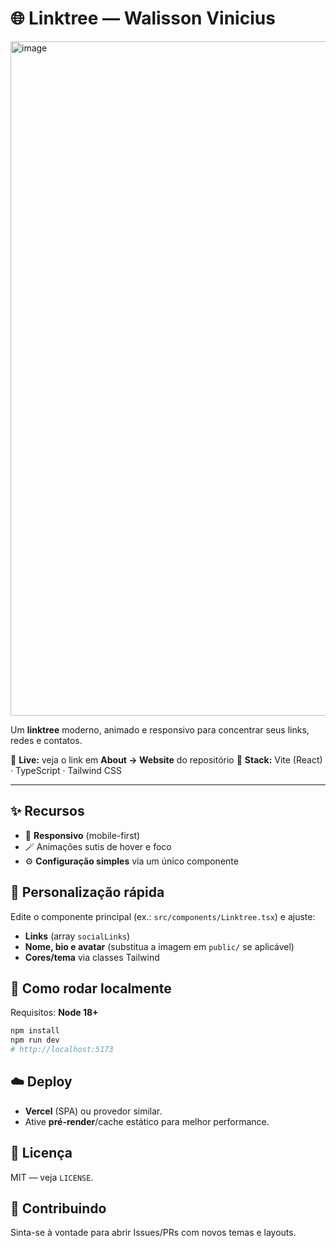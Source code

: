 # 🌐 Linktree — Walisson Vinicius

<img width="1919" height="1079" alt="image" src="https://github.com/user-attachments/assets/93d7ccf9-3b86-4503-a825-077e160485df" />

Um **linktree** moderno, animado e responsivo para concentrar seus links, redes e contatos.

🔗 **Live:** veja o link em **About → Website** do repositório
🧰 **Stack:** Vite (React) · TypeScript · Tailwind CSS

---

## ✨ Recursos
- 📱 **Responsivo** (mobile-first)
- 🪄 Animações sutis de hover e foco
- ⚙️ **Configuração simples** via um único componente

## 🧩 Personalização rápida
Edite o componente principal (ex.: `src/components/Linktree.tsx`) e ajuste:
- **Links** (array `socialLinks`)
- **Nome, bio e avatar** (substitua a imagem em `public/` se aplicável)
- **Cores/tema** via classes Tailwind

## 🚀 Como rodar localmente
Requisitos: **Node 18+**

```bash
npm install
npm run dev
# http://localhost:5173

```

## ☁️ Deploy

- **Vercel** (SPA) ou provedor similar.
- Ative **pré-render**/cache estático para melhor performance.

## 📄 Licença

MIT — veja `LICENSE`.

## 🤝 Contribuindo

Sinta-se à vontade para abrir Issues/PRs com novos temas e layouts.
